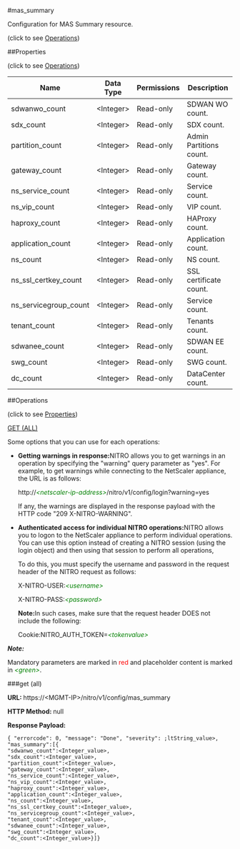#mas_summary



Configuration for MAS Summary resource.

<span>(click to see [Operations](#operations))</span>



##Properties 

<span>(click to see [Operations](#operations))</span>





<table><thead><tr><th>Name</th><th>Data Type</th><th>Permissions</th><th>Description</th></tr></thead><tbody><tr><td>sdwanwo_count</td><td>&lt;Integer></td><td>Read-only</td><td>SDWAN WO count.</td></tr><tr><td>sdx_count</td><td>&lt;Integer></td><td>Read-only</td><td>SDX count.</td></tr><tr><td>partition_count</td><td>&lt;Integer></td><td>Read-only</td><td>Admin Partitions count.</td></tr><tr><td>gateway_count</td><td>&lt;Integer></td><td>Read-only</td><td>Gateway count.</td></tr><tr><td>ns_service_count</td><td>&lt;Integer></td><td>Read-only</td><td>Service count.</td></tr><tr><td>ns_vip_count</td><td>&lt;Integer></td><td>Read-only</td><td>VIP count.</td></tr><tr><td>haproxy_count</td><td>&lt;Integer></td><td>Read-only</td><td>HAProxy count.</td></tr><tr><td>application_count</td><td>&lt;Integer></td><td>Read-only</td><td>Application count.</td></tr><tr><td>ns_count</td><td>&lt;Integer></td><td>Read-only</td><td>NS count.</td></tr><tr><td>ns_ssl_certkey_count</td><td>&lt;Integer></td><td>Read-only</td><td>SSL certificate count.</td></tr><tr><td>ns_servicegroup_count</td><td>&lt;Integer></td><td>Read-only</td><td>Service count.</td></tr><tr><td>tenant_count</td><td>&lt;Integer></td><td>Read-only</td><td>Tenants count.</td></tr><tr><td>sdwanee_count</td><td>&lt;Integer></td><td>Read-only</td><td>SDWAN EE count.</td></tr><tr><td>swg_count</td><td>&lt;Integer></td><td>Read-only</td><td>SWG count.</td></tr><tr><td>dc_count</td><td>&lt;Integer></td><td>Read-only</td><td>DataCenter count.</td></tr></tbody></table>

##Operations 

<span>(click to see [Properties](#properties))</span>





[GET (ALL)](#get-all)





Some options that you can use for each operations:

<ul><li><p><b>Getting warnings in response:</b>NITRO allows you to get warnings in an operation by specifying the "warning" query parameter as "yes". For example, to get warnings while connecting to the NetScaler appliance, the URL is as follows:</p><p>http://<span style="color:green;font-style:italic;">&lt;netscaler-ip-address&gt;</span>/nitro/v1/config/login?warning=yes</p><p>If any, the warnings are displayed in the response payload with the HTTP code "209 X-NITRO-WARNING".</p></li><li><p><b>Authenticated access for individual NITRO operations:</b>NITRO allows you to logon to the NetScaler appliance to perform individual operations. You can use this option instead of creating a NITRO session (using the login object) and then using that session to perform all operations,</p><p>To do this, you must specify the username and password in the request header of the NITRO request as follows:</p><p>X-NITRO-USER:<span style="color:green;font-style:italic;">&lt;username&gt;</span></p><p>X-NITRO-PASS:<span style="color:green;font-style:italic;">&lt;password&gt;</span></p><p><b>Note:</b>In such cases, make sure that the request header DOES not include the following:</p><p>Cookie:NITRO_AUTH_TOKEN=<span style="color:green;font-style:italic;">&lt;tokenvalue&gt;</span></p></li></ul>







***Note:*** 

Mandatory parameters are marked in <span style="color:#FF0000;">red</span> and placeholder content is marked in <span style="color:green;font-style:italic">&lt;green&gt;</span>.



###get (all)







<b>URL: </b>https://&lt;MGMT-IP&gt;/nitro/v1/config/mas_summary

<b>HTTP Method: </b>null

<b>Response Payload: </b>
```
{ "errorcode": 0, "message": "Done", "severity": ;ltString_value>, "mas_summary":[{
"sdwanwo_count":<Integer_value>,
"sdx_count":<Integer_value>,
"partition_count":<Integer_value>,
"gateway_count":<Integer_value>,
"ns_service_count":<Integer_value>,
"ns_vip_count":<Integer_value>,
"haproxy_count":<Integer_value>,
"application_count":<Integer_value>,
"ns_count":<Integer_value>,
"ns_ssl_certkey_count":<Integer_value>,
"ns_servicegroup_count":<Integer_value>,
"tenant_count":<Integer_value>,
"sdwanee_count":<Integer_value>,
"swg_count":<Integer_value>,
"dc_count":<Integer_value>}]}
```







